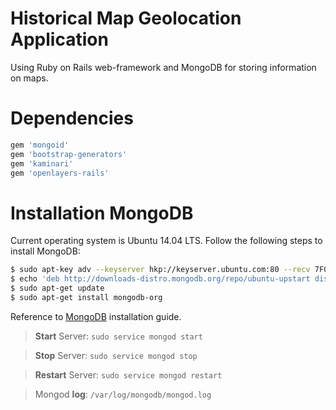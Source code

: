 # Historical Map Geolocation Application

Using Ruby on Rails web-framework and MongoDB for storing information on maps.

# Dependencies

```ruby
gem 'mongoid'
gem 'bootstrap-generators'
gem 'kaminari'
gem 'openlayers-rails'
```

# Installation MongoDB

Current operating system is Ubuntu 14.04 LTS. Follow the following steps to install MongoDB:
```bash
$ sudo apt-key adv --keyserver hkp://keyserver.ubuntu.com:80 --recv 7F0CEB10
$ echo 'deb http://downloads-distro.mongodb.org/repo/ubuntu-upstart dist 10gen' | sudo tee /etc/apt/sources.list.d/mongodb.list
$ sudo apt-get update
$ sudo apt-get install mongodb-org
```

Reference to [MongoDB](http://docs.mongodb.org/manual/tutorial/install-mongodb-on-ubuntu/) installation guide.

> **Start** Server: `sudo service mongod start`


> **Stop** Server:  `sudo service mongod stop`


> **Restart** Server: `sudo service mongod restart`


> Mongod **log**:   `/var/log/mongodb/mongod.log`
